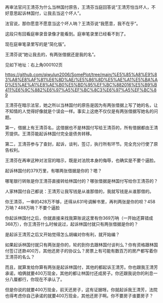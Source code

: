再审法官问王清芬为什么当林国付原告，王清芬当庭回答说“王清芳怕当坏人，不好意思起诉林国付，让我去当这个坏人”。

法官说，那你愿意不愿意当这个坏人呐？王清芬说“我愿意，我不在乎”。

这段只有回看庭审录音录像才能看到。庭审笔录里已经看不到了。

现在庭审笔录里写的是“简化版”。

王清芬说“她让我去的，有两张借据还是我的名”。

见如下地址：右上角000102页

https://github.com/qiwulun2006/SomePlot/tree/main/%E5%85%A8%E9%83%A8%E8%AF%81%E6%8D%AE/%E5%86%8D%E5%AE%A1%E5%BA%AD%E5%AE%A1%E8%AE%B0%E5%BD%95%EF%BC%882016%E5%B9%B411%E6%9C%882%E6%97%A5%EF%BC%8C3%E6%97%A5%EF%BC%89

王清芬在暗示法官，她之所以当林国付的原告是因为有两张借据上写了她的名，让不知情的人觉得好像就是个误会一样。事实上这绝不仅仅是有两张借据写她名的问题。

第一，借据上有王清芬名，这借据也不是林国付写给王清芬的，所有借据都由王清芳提供。王清芬能起诉林国付完全是债务转移。

第二，王清芬参与了查封，起诉，谈判，签订，执行所有环节。完全充分行使了原告权利。

王清芬在再审这种对法官的暗示，既是对法院本身的侮辱，也确实是不要个逼脸。

起诉林国付的379万里，有哪两张借据是你的？嗯？

哪笔银行转账是你王清芬直接转给林国付的？哪张借据是林国付写给你王清芬的？

人家林国付自己都说：王清芳让我写钱是从谁那借的，我就写钱是从谁那借的。

你王清芬，一审的428万不够，还得从631号调解书里，再判两张是你的呗？458万呐？488万呐？不要个逼脸

你起诉林国付之后，你就直接来找我算账说这里有你369万呐（一开始还算错成368万），你王清芬什么时候说过，起诉林国付就只有两张借据是你的？

是起诉王清芳之后又开始觉得怎么胡编对你有利，就开始编？

如果起诉林国付就只有两张是你的，轮的到你去跟林国付谈判么？你有资格跟林国付签订还款400万，其他还房子的协议么？房票上有可能有数百万的房产都写着你王清芬的名么？

而且，就算发给你算有两张是起诉林国付，其他的都起诉王清芳。你也跟我王清芳承诺，咱俩就要400万现金，其他的都让林国付还成房子。你还跟我说你的利息一分八厘都行，你现在不承认了。

但是你说的就要400万现金，前天还房子，这有证据呀。你就起诉我王清芳，法院也得考虑你自己承诺的就要400万现金，其他还房子啊。你不要房子谁要房子？
